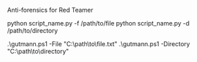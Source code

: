 Anti-forensics for Red Teamer

python script_name.py -f /path/to/file
python script_name.py -d /path/to/directory

.\gutmann.ps1 -File "C:\\path\\to\\file.txt"
.\gutmann.ps1 -Directory "C:\\path\\to\\directory"

